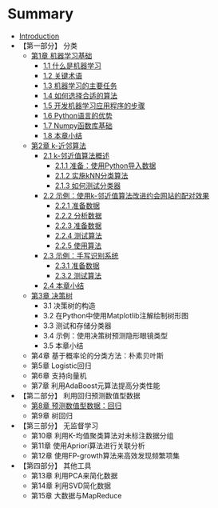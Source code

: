 # Summary

* [Introduction](README.md)
* 【第一部分】 分类
  * [第1章 机器学习基础](di-1-zhang-ji-qi-xue-xi-ji-chu.md)
    * [1.1 什么是机器学习](11-shi-yao-shi-ji-qi-xue-xi.md)
    * [1.2 关键术语](12-guan-jian-zhu-yu.md)
    * [1.3 机器学习的主要任务](13-ji-qi-xue-xi-de-zhu-yao-ren-wu.md)
    * [1.4 如何选择合适的算法](14-ru-he-xuan-ze-he-shi-de-suan-fa.md)
    * [1.5 开发机器学习应用程序的步骤](15-kai-fa-ji-qi-xue-xi-ying-yong-cheng-xu-de-bu-zou.md)
    * [1.6 Python语言的优势](16-pythonyu-yan-de-you-shi.md)
    * [1.7 Numpy函数库基础](17-numpyhan-shu-ku-ji-chu.md)
    * [1.8 本章小结](18-ben-zhang-xiao-jie.md)
  * [第2章 k-近邻算法](di-2-zhang-k-jin-lin-suan-fa.md)
    * [2.1 k-邻近值算法概述](di-2-zhang-k-jin-lin-suan-fa/21-klin-jin-zhi-suan-fa-gai-shu.md)
      * [2.1.1 准备：使用Python导入数据](di-2-zhang-k-jin-lin-suan-fa/21-klin-jin-zhi-suan-fa-gai-shu/211-zhun-bei-ff1a-shi-yong-python-dao-ru-shu-ju.md)
      * [2.1.2 实施kNN分类算法](di-2-zhang-k-jin-lin-suan-fa/21-klin-jin-zhi-suan-fa-gai-shu/212-shi-shi-knn-fen-lei-suan-fa.md)
      * [2.1.3 如何测试分类器](di-2-zhang-k-jin-lin-suan-fa/21-klin-jin-zhi-suan-fa-gai-shu/213-ru-he-ce-shi-fen-lei-qi.md)
    * [2.2 示例：使用k-邻近值算法改进约会网站的配对效果](di-2-zhang-k-jin-lin-suan-fa/22-shi-li-ff1a-shi-yong-k-lin-jin-zhi-suan-fa-gai-jin-yue-hui-wang-zhan-de-pei-dui-xiao-guo.md)
      * [2.2.1 准备数据](di-2-zhang-k-jin-lin-suan-fa/22-shi-li-ff1a-shi-yong-k-lin-jin-zhi-suan-fa-gai-jin-yue-hui-wang-zhan-de-pei-dui-xiao-guo/221-zhun-bei-shu-ju.md)
      * [2.2.2 分析数据](di-2-zhang-k-jin-lin-suan-fa/22-shi-li-ff1a-shi-yong-k-lin-jin-zhi-suan-fa-gai-jin-yue-hui-wang-zhan-de-pei-dui-xiao-guo/222-fen-xi-shu-ju.md)
      * [2.2.3 准备数据](di-2-zhang-k-jin-lin-suan-fa/22-shi-li-ff1a-shi-yong-k-lin-jin-zhi-suan-fa-gai-jin-yue-hui-wang-zhan-de-pei-dui-xiao-guo/223-zhun-bei-shu-ju.md)
      * [2.2.4 测试算法](di-2-zhang-k-jin-lin-suan-fa/22-shi-li-ff1a-shi-yong-k-lin-jin-zhi-suan-fa-gai-jin-yue-hui-wang-zhan-de-pei-dui-xiao-guo/224-ce-shi-suan-fa.md)
      * [2.2.5 使用算法](di-2-zhang-k-jin-lin-suan-fa/22-shi-li-ff1a-shi-yong-k-lin-jin-zhi-suan-fa-gai-jin-yue-hui-wang-zhan-de-pei-dui-xiao-guo/225-shi-yong-suan-fa.md)
    * [2.3 示例：手写识别系统](di-2-zhang-k-jin-lin-suan-fa/23-shi-li-ff1a-shou-xie-shi-bie-xi-tong.md)
      * [2.3.1 准备数据](di-2-zhang-k-jin-lin-suan-fa/23-shi-li-ff1a-shou-xie-shi-bie-xi-tong/231-zhun-bei-shu-ju.md)
      * [2.3.2 测试算法](di-2-zhang-k-jin-lin-suan-fa/23-shi-li-ff1a-shou-xie-shi-bie-xi-tong/232-ce-shi-suan-fa.md)
    * [2.4 本章小结](di-2-zhang-k-jin-lin-suan-fa/24-ben-zhang-xiao-jie.md)
  * [第3章 决策树](di-3-zhang-jue-ce-shu.md)
    * 3.1 决策树的构造
    * 3.2 在Python中使用Matplotlib注解绘制树形图
    * 3.3 测试和存储分类器
    * 3.4 示例：使用决策树预测隐形眼镜类型
    * 3.5 本章小结
  * 第4章 基于概率论的分类方法：朴素贝叶斯
  * 第5章 Logistic回归
  * 第6章 支持向量机
  * 第7章 利用AdaBoost元算法提高分类性能
* 【第二部分】 利用回归预测数值型数据
  * [第8章 预测数值型数据：回归](di-8-zhang-yu-ce-shu-zhi-xing-shu-ju-ff1a-hui-gui.md)
  * 第9章  树回归
* 【第三部分】 无监督学习
  * 第10章 利用K-均值聚类算法对未标注数据分组
  * 第11章 使用Apriori算法进行关联分析
  * 第12章 使用FP-growth算法来高效发现频繁项集
* 【第四部分】 其他工具
  * 第13章 利用PCA来简化数据
  * 第14章 利用SVD简化数据
  * 第15章 大数据与MapReduce



